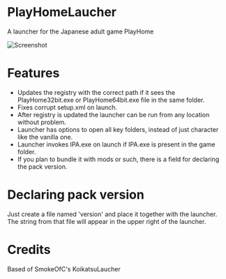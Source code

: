# PlayHomeLaucher
A launcher for the Japanese adult game PlayHome

![Screenshot](https://i.imgur.com/bp8EPXh.png "Screenshot")

# Features
- Updates the registry with the correct path if it sees the PlayHome32bit.exe or PlayHome64bit.exe file in the same folder.
- Fixes corrupt setup.xml on launch.
- After registry is updated the launcher can be run from any location without problem.
- Launcher has options to open all key folders, instead of just character like the vanilla one.
- Launcher invokes IPA.exe on launch if IPA.exe is present in the game folder.
- If you plan to bundle it with mods or such, there is a field for declaring the pack version.

# Declaring pack version
Just create a file named 'version' and place it together with the launcher. The string from that file will appear in the upper right of the launcher.

# Credits
Based of SmokeOfC's KoikatsuLaucher